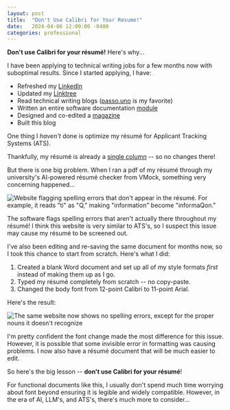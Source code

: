 ```yaml
---
layout: post
title:  "Don't Use Calibri for Your Resume!"
date:   2024-04-06 12:00:00 -0400
categories: professional
---
```

**Don't use Calibri for your résumé!** Here's why...

I have been applying to technical writing jobs for a few months now with suboptimal results.
Since I started applying, I have:
- Refreshed my [LinkedIn](https://www.linkedin.com/in/slpennington/)
- Updated my [Linktree](https://linktr.ee/slpwrites)
- Read technical writing blogs ([passo.uno](https://passo.uno/) is my favorite)
- Written an entire software documentation [module](https://docs.evergreen-ils.org/docs/latest/staff_catalog/introduction.html)
- Designed and co-edited a [magazine](https://issuu.com/lightsandshadows/docs/lights_and_shadows_62)
- Built this blog

One thing I *haven't* done is optimize my résumé for Applicant Tracking Systems (ATS).

Thankfully, my résumé is already a [single column](https://www.reddit.com/r/resumes/comments/s2b37q/if_youre_applying_online_use_a_single_column/) -- so no changes there!

But there is one big problem. When I ran a pdf of my résumé through my university's AI-powered résumé checker from VMock, something very concerning happened...

![Website flagging spelling errors that don't appear in the résumé. For example, it reads "ti" as "Q," making "information" become "informaQon."](/images/resume-errors.png)

The software flags spelling errors that aren't actually there throughout my résumé! I think this website is very similar to ATS's, so I suspect this issue may cause my résumé to be screened out.

I've also been editing and re-saving the same document for months now, so I took this chance to start from scratch. Here's what I did:
1. Created a blank Word document and set up all of my style formats *first* instead of making them up as I go.
2. Typed my résumé completely from scratch -- no copy-paste.
3. Changed the body font from 12-point Calibri to 11-point Arial.

Here's the result:

![The same website now shows no spelling errors, except for the proper nouns it doesn't recognize](/images/resume-fixed.png)

I'm pretty confident the font change made the most difference for this issue. However, it is possible that some invisible error in formatting was causing problems. I now also have a résumé document that will be much easier to edit.

So here's the big lesson -- **don't use Calibri for your résumé**! 

For functional documents like this, I usually don't spend much time worrying about font beyond ensuring it is legible and widely compatible. However, in the era of AI, LLM's, and ATS's, there's much more to consider...